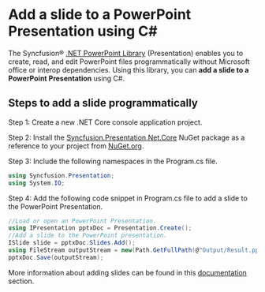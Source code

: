 # Add a slide to a PowerPoint Presentation using C#

The Syncfusion&reg; [.NET PowerPoint Library](https://www.syncfusion.com/document-processing/powerpoint-framework/net/powerpoint-library) (Presentation) enables you to create, read, and edit PowerPoint files programmatically without Microsoft office or interop dependencies. Using this library, you can **add a slide to a PowerPoint Presentation** using C#.

## Steps to add a slide programmatically

Step 1: Create a new .NET Core console application project.

Step 2: Install the [Syncfusion.Presentation.Net.Core](https://www.nuget.org/packages/Syncfusion.Presentation.Net.Core) NuGet package as a reference to your project from [NuGet.org](https://www.nuget.org/).

Step 3: Include the following namespaces in the Program.cs file.

```csharp
using Syncfusion.Presentation;
using System.IO;
```

Step 4: Add the following code snippet in Program.cs file to add a slide to the PowerPoint Presentation.

```csharp
//Load or open an PowerPoint Presentation.
using IPresentation pptxDoc = Presentation.Create();
//Add a slide to the PowerPoint presentation.
ISlide slide = pptxDoc.Slides.Add();
using FileStream outputStream = new(Path.GetFullPath(@"Output/Result.pptx"), FileMode.Create, FileAccess.ReadWrite);
pptxDoc.Save(outputStream);
```

More information about adding slides can be found in this [documentation](https://help.syncfusion.com/document-processing/powerpoint/powerpoint-library/net/working-with-slide) section.